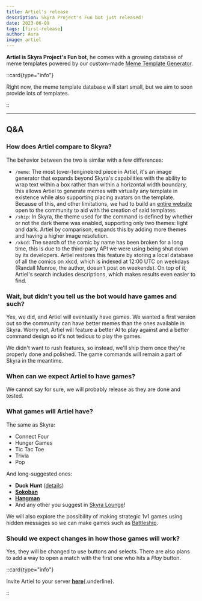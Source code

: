 ```yaml
---
title: Artiel's release
description: Skyra Project's Fun bot just released!
date: 2023-06-09
tags: [first-release]
author: Aura
image: artiel
---
```


**Artiel is Skyra Project's Fun bot**, he comes with a growing database of meme templates powered by our custom-made
[Meme Template Generator](https://memes.skyra.pw).

::card{type="info"}

Right now, the meme template database will start small, but we aim to soon provide lots of templates.

::

---

## Q&A

### How does Artiel compare to Skyra?

The behavior between the two is similar with a few differences:

- `/meme`: The most (over-)engineered piece in Artiel, it's an image generator that expands beyond Skyra's capabilities
  with the ability to wrap text within a box rather than within a horizontal width boundary, this allows Artiel to
  generate memes with virtually any template in existence while also supporting placing avatars on the template. Because
  of this, and other limitations, we had to build an [entire website](https://memes.skyra.pw) open to the community to
  aid with the creation of said templates.
- `/ship`: In Skyra, the theme used for the command is defined by whether or not the dark theme was enabled, supporting
  only two themes: light and dark. Artiel by comparison, expands this by adding more themes and having a higher image
  resolution.
- `/xkcd`: The search of the comic by name has been broken for a long time, this is due to the third-party API we were
  using being shut down by its developers. Artiel restores this feature by storing a local database of all the comics on
  xkcd, which is indexed at 12:00 UTC on weekdays (Randall Munroe, the author, doesn't post on weekends). On top of it,
  Artiel's search includes descriptions, which makes results even easier to find.

### Wait, but didn't you tell us the bot would have games and such?

Yes, we did, and Artiel will eventually have games. We wanted a first version out so the community can have better memes
than the ones available in Skyra. Worry not, Artiel will feature a better AI to play against and a better command design
so it's not tedious to play the games.

We didn't want to rush features, so instead, we'll ship them once they're properly done and polished. The game commands
will remain a part of Skyra in the meantime.

### When can we expect Artiel to have games?

We cannot say for sure, we will probably release as they are done and tested.

### What games will Artiel have?

The same as Skyra:

- Connect Four
- Hunger Games
- Tic Tac Toe
- Trivia
- Pop

And long-suggested ones:

- **Duck Hunt** ([details](https://github.com/skyra-project/artiel/issues/7))
- [**Sokoban**](https://en.wikipedia.org/wiki/Sokoban)
- [**Hangman**](<https://en.wikipedia.org/wiki/Hangman_(game)>)
- And any other you suggest in [Skyra Lounge](https://discord.com/invite/6gakFR2)!

We will also explore the possibility of making strategic 1v1 games using hidden messages so we can make games such as
[Battleship](<https://en.wikipedia.org/wiki/Battleship_(game)>).

### Should we expect changes in how those games will work?

Yes, they will be changed to use buttons and selects. There are also plans to add a way to open a match with the first
one who hits a _Play_ button.

::card{type="info"}

Invite Artiel to your server
[**here**](https://discord.com/api/oauth2/authorize?client_id=948377028028145755&permissions=51200&scope=applications.commands%20bot){.underline}.

::
